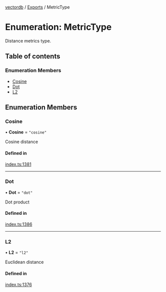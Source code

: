 [vectordb](../README.md) / [Exports](../modules.md) / MetricType

# Enumeration: MetricType

Distance metrics type.

## Table of contents

### Enumeration Members

- [Cosine](MetricType.md#cosine)
- [Dot](MetricType.md#dot)
- [L2](MetricType.md#l2)

## Enumeration Members

### Cosine

• **Cosine** = ``"cosine"``

Cosine distance

#### Defined in

[index.ts:1381](https://github.com/lancedb/lancedb/blob/92179835/node/src/index.ts#L1381)

___

### Dot

• **Dot** = ``"dot"``

Dot product

#### Defined in

[index.ts:1386](https://github.com/lancedb/lancedb/blob/92179835/node/src/index.ts#L1386)

___

### L2

• **L2** = ``"l2"``

Euclidean distance

#### Defined in

[index.ts:1376](https://github.com/lancedb/lancedb/blob/92179835/node/src/index.ts#L1376)
